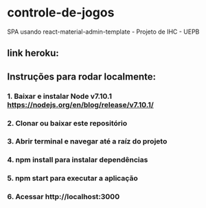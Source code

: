 # controle-de-jogos
SPA usando react-material-admin-template - Projeto de IHC - UEPB

## link heroku:

## Instruções para rodar localmente:
  ### 1. Baixar e instalar Node v7.10.1 https://nodejs.org/en/blog/release/v7.10.1/
  ### 2. Clonar ou baixar este repositório
  ### 3. Abrir terminal e navegar até a raíz do projeto
  ### 4. npm install para instalar dependências
  ### 5. npm start para executar a aplicação
  ### 6. Acessar http://localhost:3000
  
  
  
